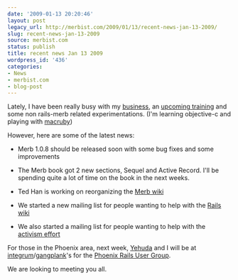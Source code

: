 ```yaml
---
date: '2009-01-13 20:20:46'
layout: post
legacy_url: http://merbist.com/2009/01/13/recent-news-jan-13-2009/
slug: recent-news-jan-13-2009
source: merbist.com
status: publish
title: recent news Jan 13 2009
wordpress_id: '436'
categories:
- News
- merbist.com
- blog-post
---
```


Lately, I have been really busy with my [business](http://ma-agile.com), an [upcoming training](http://merbclass.com) and some non rails-merb related experimentations. (I'm learning objective-c and playing with [macruby](http://www.macruby.org/trac/wiki/MacRuby))

However, here are some of the latest news:



	
  * Merb 1.0.8 should be released soon with some bug fixes and some improvements

	
  * The Merb book got 2 new sections, Sequel and Active Record. I'll be spending quite a lot of time on the book in the next weeks.

	
  * Ted Han is working on reorganizing the [Merb wiki](http://wiki.merbivore.com)

	
  * We started a new mailing list for people wanting to help with the [Rails wiki](http://groups.google.com/group/rubyonrails-wiki)

	
  * We also started a mailing list for people wanting to help with the [activism effort](http://groups.google.com/group/rails-activism)


For those in the Phoenix area, next week, [Yehuda](http://yehuda) and I will be at [integrum](http://integrumtech.com/)/[gangplank](http://gangplankhq.com/)'s for the [Phoenix Rails User Group](http://phxrails.com/).

We are looking to meeting you all.
